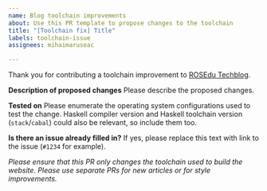 ```yaml
---
name: Blog toolchain improvements
about: Use this PR template to propose changes to the toolchain
title: "[Toolchain fix] Title"
labels: toolchain-issue
assignees: mihaimaruseac

---
```


Thank you for contributing a toolchain improvement to [ROSEdu
Techblog](https://techblog.rosedu.org).

**Description of proposed changes**
Please describe the proposed changes.

**Tested on**
Please enumerate the operating system configurations used to test the change.
Haskell compiler version and Haskell toolchain version (`stack`/`cabal`) could
also be relevant, so include them too.

**Is there an issue already filled in?**
If yes, please replace this text with link to the issue (`#1234` for example).

<em>Please ensure that this PR only changes the toolchain used to build the
website. Please use separate PRs for new articles or for style
improvements.</em>
